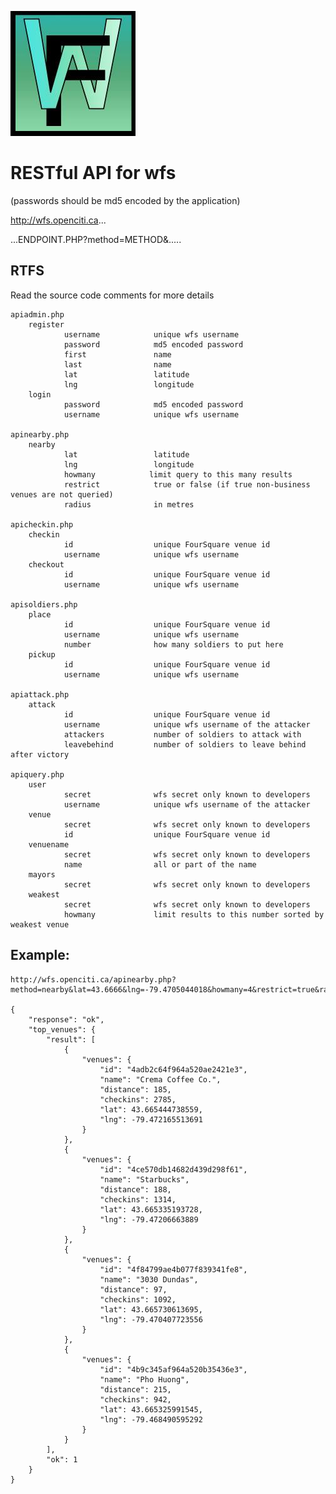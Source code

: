 ![Alt text](wfs25.jpg "wfs.jpg")

RESTful API for wfs
===

(passwords should be md5 encoded by the application)

http://wfs.openciti.ca...

...ENDPOINT.PHP?method=METHOD&.....

RTFS
---

Read the source code comments for more details

    apiadmin.php
        register
                username            unique wfs username
                password            md5 encoded password
                first               name
                last                name
                lat                 latitude
                lng                 longitude
        login
                password            md5 encoded password
                username            unique wfs username

    apinearby.php
        nearby
                lat                 latitude
                lng                 longitude
                howmany            limit query to this many results
                restrict            true or false (if true non-business venues are not queried)
                radius              in metres

    apicheckin.php
        checkin
                id                  unique FourSquare venue id
                username            unique wfs username
        checkout
                id                  unique FourSquare venue id
                username            unique wfs username

    apisoldiers.php
        place
                id                  unique FourSquare venue id
                username            unique wfs username
                number              how many soldiers to put here
        pickup
                id                  unique FourSquare venue id
                username            unique wfs username

    apiattack.php
        attack
                id                  unique FourSquare venue id
                username            unique wfs username of the attacker
                attackers           number of soldiers to attack with
                leavebehind         number of soldiers to leave behind after victory

    apiquery.php
        user
                secret              wfs secret only known to developers
                username            unique wfs username of the attacker
        venue
                secret              wfs secret only known to developers
                id                  unique FourSquare venue id
        venuename
                secret              wfs secret only known to developers
                name                all or part of the name
        mayors
                secret              wfs secret only known to developers
        weakest
                secret              wfs secret only known to developers
                howmany             limit results to this number sorted by weakest venue


Example:
---
    http://wfs.openciti.ca/apinearby.php?method=nearby&lat=43.6666&lng=-79.4705044018&howmany=4&restrict=true&radius=2000

    {
        "response": "ok",
        "top_venues": {
            "result": [
                {
                    "venues": {
                        "id": "4adb2c64f964a520ae2421e3",
                        "name": "Crema Coffee Co.",
                        "distance": 185,
                        "checkins": 2785,
                        "lat": 43.665444738559,
                        "lng": -79.472165513691
                    }
                },
                {
                    "venues": {
                        "id": "4ce570db14682d439d298f61",
                        "name": "Starbucks",
                        "distance": 188,
                        "checkins": 1314,
                        "lat": 43.665335193728,
                        "lng": -79.47206663889
                    }
                },
                {
                    "venues": {
                        "id": "4f84799ae4b077f839341fe8",
                        "name": "3030 Dundas",
                        "distance": 97,
                        "checkins": 1092,
                        "lat": 43.665730613695,
                        "lng": -79.470407723556
                    }
                },
                {
                    "venues": {
                        "id": "4b9c345af964a520b35436e3",
                        "name": "Pho Huong",
                        "distance": 215,
                        "checkins": 942,
                        "lat": 43.665325991545,
                        "lng": -79.468490595292
                    }
                }
            ],
            "ok": 1
        }
    }

